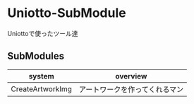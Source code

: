 # Uniotto-SubModule
Uniottoで使ったツール達

## SubModules
|system|overview|
|---|:---:|
|CreateArtworkImg|アートワークを作ってくれるマン|
